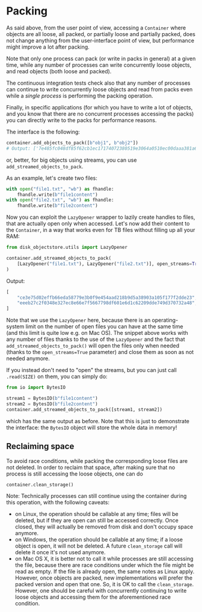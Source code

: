 # Packing

As said above, from the user point of view, accessing a `Container` where objects are all loose, all packed, or partially loose and partially packed, does not change anything from the user-interface point of view, but performance might improve a lot after packing.

Note that only one process can pack (or write in packs in general) at a given time, while any number of
processes can write concurrently loose objects, and read objects (both loose and packed).

The continuous integration tests check also that any number of processes can continue to write concurrently loose objects and read from packs even while a *single process* is performing the packing operation.

Finally, in specific applications (for which you have to write a lot of objects, and you know that there
are no concurrent processes accessing the packs) you can directly write to the packs for performance reasons.

The interface is the following:

```python
container.add_objects_to_pack([b"obj1", b"obj2"])
# Output: ['7e485fc048df85f62cb1ec17174072380519e3064a0510ec00daaa381a680942', '71d00f404e92546cba0e69b27b13394af4592e4da22bf24c58a95ec3f4f45584']
```

or, better, for big objects using streams, you can use `add_streamed_objects_to_pack`.

As an example, let's create two files:

```python
with open("file1.txt", "wb") as fhandle:
    fhandle.write(b"file1content")
with open("file2.txt", "wb") as fhandle:
    fhandle.write(b"file2content")
```

Now you can exploit the `LazyOpener` wrapper to lazily create handles to files, that are actually open only when accessed.
Let's now add their content to the `Container`, in a way that works even for TB files without filling up all your RAM:

```python
from disk_objectstore.utils import LazyOpener

container.add_streamed_objects_to_pack(
    [LazyOpener("file1.txt"), LazyOpener("file2.txt")], open_streams=True
)
```

Output:

```python
[
    "ce3e75d02effb66eda58779e3b0f9e454aad218b9d5a38903a105f177f2dde23",
    "eeeb27c2f0348e327ec8e66e7f5667798df601e6d1c62209dde749d370732a48",
]
```

Note that we use the `LazyOpener` here, because there is an operating-system limit on the number of
open files you can have at the same time (and this limit is quite low e.g. on Mac OS). The snippet above works with any number of files thanks to the use of the `LazyOpener` and the fact that `add_streamed_objects_to_pack()` will open the files only when needed (thanks to the `open_streams=True` parameter) and close them as soon as not needed anymore.

If you instead don't need to "open" the streams, but you can just call `.read(SIZE)` on them,
you can simply do:

```python
from io import BytesIO

stream1 = BytesIO(b"file1content")
stream2 = BytesIO(b"file2content")
container.add_streamed_objects_to_pack([stream1, stream2])
```

which has the same output as before.
Note that this is just to demonstrate the interface: the `BytesIO` object will store the whole data in memory!

## Reclaiming space

To avoid race conditions, while packing the corresponding loose files are not deleted.
In order to reclaim that space, after making sure that no process is still accessing the loose objects, one can do

```python
container.clean_storage()
```

Note: Technically processes can still continue using the container during this operation, with the following caveats:

- on Linux, the operation should be callable at any time; files will be deleted, but if they are open can still be
  accessed correctly. Once closed, they will actually be removed from disk and don't occupy space anymore.
- on Windows, the operation should be callable at any time; if a loose object is open, it will not be deleted.
  A future `clean_storage` call will delete it once it's not used anymore.
- on Mac OS X, it is better not to call it while processes are still accessing the file, because there are race
  conditions under which the file might be read as empty. If the file is already open, the same notes as Linux apply.
  However, once objects are packed, new implementations will prefer the packed version and open that one. So, it is
  OK to call the `clean_storage`. However, one should be careful with concurrently continuing to write loose objects and
  accessing them for the aforementioned race condition.
